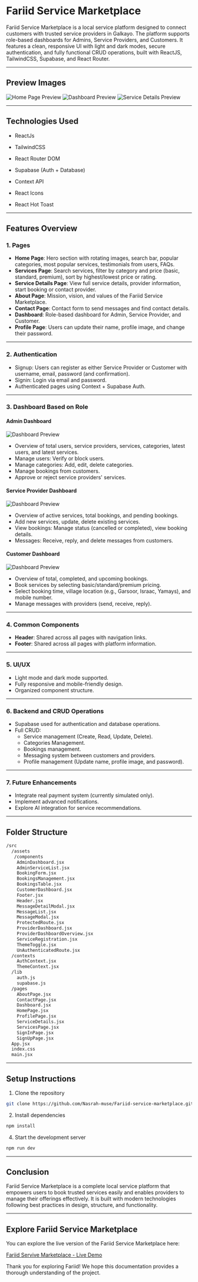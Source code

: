 # Fariid Service Marketplace

Fariid Service Marketplace is a local service platform designed to connect customers with trusted service providers in Galkayo. The platform supports role-based dashboards for Admins, Service Providers, and Customers. It features a clean, responsive UI with light and dark modes, secure authentication, and fully functional CRUD operations, built with ReactJS, TailwindCSS, Supabase, and React Router.

---

## Preview Images

![Home Page Preview](./src/assets/homepage.png)
![Dashboard Preview](./src/assets/dashboard.png)
![Service Details Preview](./src/assets/servicespage.png)

---

## Technologies Used

- ReactJs
- TailwindCSS

- React Router DOM

- Supabase (Auth + Database)

- Context API

- React Icons

- React Hot Toast

---

## Features Overview

### 1. Pages
- **Home Page**: Hero section with rotating images, search bar, popular categories, most popular services, testimonials from users, FAQs.
- **Services Page**: Search services, filter by category and price (basic, standard, premium), sort by highest/lowest price or rating.
- **Service Details Page**: View full service details, provider information, start booking or contact provider.
- **About Page**: Mission, vision, and values of the Fariid Service Marketplace.
- **Contact Page**: Contact form to send messages and find contact details.
- **Dashboard**: Role-based dashboard for Admin, Service Provider, and Customer.
- **Profile Page**: Users can update their name, profile image, and change their password.

---

### 2. Authentication
- Signup: Users can register as either Service Provider or Customer with username, email, password (and confirmation).
- Signin: Login via email and password.
- Authenticated pages using Context + Supabase Auth.

---

### 3. Dashboard Based on Role

#### Admin Dashboard
![Dashboard Preview](./src/assets/Screenshot%202025-04-28%20234103.png)

- Overview of total users, service providers, services, categories, latest users, and latest services.
- Manage users: Verify or block users.
- Manage categories: Add, edit, delete categories.
- Manage bookings from customers.
- Approve or reject service providers' services.


#### Service Provider Dashboard
![Dashboard Preview](./src/assets/Screenshot%202025-04-28%20234132.png)

- Overview of active services, total bookings, and pending bookings.
- Add new services, update, delete existing services.
- View bookings: Manage status (cancelled or completed), view booking details.
- Messages: Receive, reply, and delete messages from customers.

#### Customer Dashboard
![Dashboard Preview](./src/assets/Screenshot%202025-04-28%20234157.png)

- Overview of total, completed, and upcoming bookings.
- Book services by selecting basic/standard/premium pricing.
- Select booking time, village location (e.g., Garsoor, Israac, Yamays), and mobile number.
- Manage messages with providers (send, receive, reply).

---

### 4. Common Components
- **Header**: Shared across all pages with navigation links.
- **Footer**: Shared across all pages with platform information.

---

### 5. UI/UX
- Light mode and dark mode supported.
- Fully responsive and mobile-friendly design.
- Organized component structure.

---

### 6. Backend and CRUD Operations
- Supabase used for authentication and database operations.
- Full CRUD:
  - Service management (Create, Read, Update, Delete).
  - Categories Management.
  - Bookings management.
  - Messaging system between customers and providers.
  - Profile management (Update name, profile image, and password).

---

### 7. Future Enhancements
- Integrate real payment system (currently simulated only).
- Implement advanced notifications.
- Explore AI integration for service recommendations.

---

## Folder Structure

```bash
/src
  /assets
   /components
    AdminDashboard.jsx
    AdminServiceList.jsx
    BookingForm.jsx
    BookingsManagement.jsx
    BookingsTable.jsx
    CustomerDashboard.jsx
    Footer.jsx
    Header.jsx
    MessageDetailModal.jsx
    MessageList.jsx
    MessageModal.jsx
    ProtectedRoute.jsx
    ProviderDashboard.jsx
    ProviderDashboardOverview.jsx
    ServiceRegistration.jsx
    ThemeToggle.jsx
    UnAuthenticatedRoute.jsx
  /contexts
    AuthContext.jsx
    ThemeContext.jsx
  /lib
    auth.js
    supabase.js
  /pages
    AboutPage.jsx
    ContactPage.jsx
    Dashboard.jsx
    HomePage.jsx
    ProfilePage.jsx
    ServiceDetails.jsx
    ServicesPage.jsx
    SignInPage.jsx
    SignUpPage.jsx
  App.jsx
  index.css
  main.jsx

```

---

## Setup Instructions

1. Clone the repository

```bash
git clone https://github.com/Nasrah-muse/Fariid-service-marketplace.git
```

2. Install dependencies

```bash
npm install
```

4. Start the development server

```bash
npm run dev
```

---

## Conclusion

Fariid Service Marketplace is a complete local service platform that empowers users to book trusted services easily and enables providers to manage their offerings effectively. It is built with modern technologies following best practices in design, structure, and functionality.

---

## Explore Fariid Service Marketplace

You can explore the live version of the Fariid Service Marketplace here:

[Fariid Servive Marketplace - Live Demo](https://fariiid.netlify.app/) 

Thank you for exploring Fariid! We hope this documentation provides a thorough understanding of the project.

 
